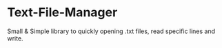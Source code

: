# Text-File-Manager
Small &amp; Simple library to quickly opening .txt files, read specific lines and write. </br>
